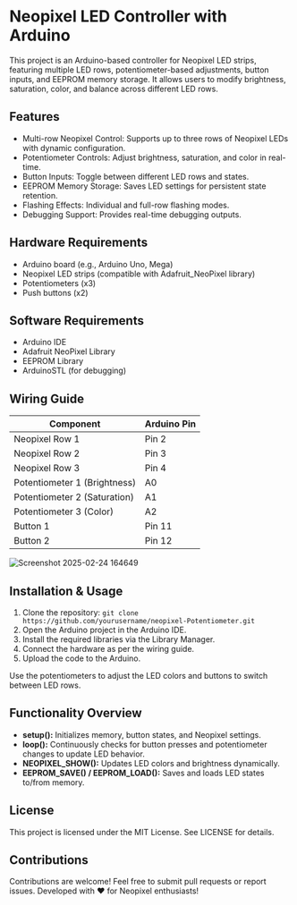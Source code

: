 # Neopixel LED Controller with Arduino

This project is an Arduino-based controller for Neopixel LED strips, featuring multiple LED rows, potentiometer-based adjustments, button inputs, and EEPROM memory storage. It allows users to modify brightness, saturation, color, and balance across different LED rows.

## **Features**

- Multi-row Neopixel Control: Supports up to three rows of Neopixel LEDs with dynamic configuration.
- Potentiometer Controls: Adjust brightness, saturation, and color in real-time.
- Button Inputs: Toggle between different LED rows and states.
- EEPROM Memory Storage: Saves LED settings for persistent state retention.
- Flashing Effects: Individual and full-row flashing modes.
- Debugging Support: Provides real-time debugging outputs.

## **Hardware Requirements**

- Arduino board (e.g., Arduino Uno, Mega)
- Neopixel LED strips (compatible with Adafruit_NeoPixel library)
- Potentiometers (x3)
- Push buttons (x2)

## **Software Requirements**

- Arduino IDE
- Adafruit NeoPixel Library
- EEPROM Library
- ArduinoSTL (for debugging)

## **Wiring Guide**

| Component | Arduino Pin |
|-----------|-------------|
| Neopixel Row 1 | Pin 2 |
| Neopixel Row 2 |  Pin 3 |
|Neopixel Row 3| Pin 4 |
|Potentiometer 1 (Brightness)|A0|
|Potentiometer 2 (Saturation)|A1|
|Potentiometer 3 (Color)|A2|
|Button 1|Pin 11|
|Button 2|Pin 12|

![Screenshot 2025-02-24 164649](https://github.com/user-attachments/assets/85f2da62-e507-4449-b68d-171fe7fa36e5)


## **Installation & Usage**

1. Clone the repository:
 `git clone https://github.com/yourusername/neopixel-Potentiometer.git`
3. Open the Arduino project in the Arduino IDE.
4. Install the required libraries via the Library Manager.
5. Connect the hardware as per the wiring guide.
6. Upload the code to the Arduino.

Use the potentiometers to adjust the LED colors and buttons to switch between LED rows.

## **Functionality Overview**

- __setup():__ Initializes memory, button states, and Neopixel settings.
- __loop():__ Continuously checks for button presses and potentiometer changes to update LED behavior.
- __NEOPIXEL_SHOW():__ Updates LED colors and brightness dynamically.
- __EEPROM_SAVE() / EEPROM_LOAD():__ Saves and loads LED states to/from memory.

## **License**

This project is licensed under the MIT License. See LICENSE for details.

## **Contributions**

Contributions are welcome! Feel free to submit pull requests or report issues.
Developed with ❤️ for Neopixel enthusiasts!
